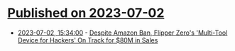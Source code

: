 # [Published on 2023-07-02](index.md)

* [2023-07-02, 15:34:00](https://it.slashdot.org/story/23/07/01/2248234/despite-amazon-ban-flipper-zeros-multi-tool-device-for-hackers-on-track-for-80m-in-sales?utm_source=rss1.0mainlinkanon&utm_medium=feed) - [Despite Amazon Ban, Flipper Zero's 'Multi-Tool Device for Hackers' On Track for $80M in Sales](https://it.slashdot.org/story/23/07/01/2248234/despite-amazon-ban-flipper-zeros-multi-tool-device-for-hackers-on-track-for-80m-in-sales?utm_source=rss1.0mainlinkanon&utm_medium=feed)
